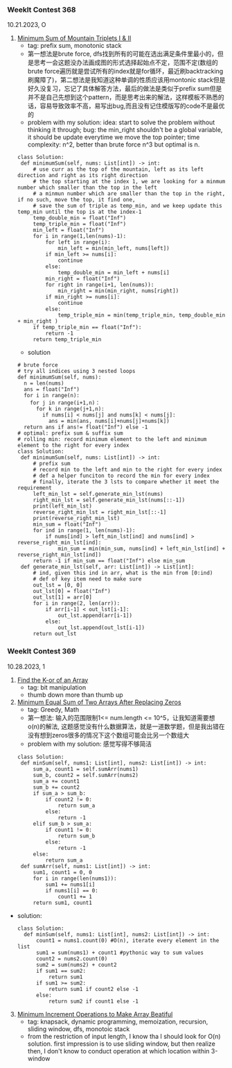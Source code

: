 
### Weeklt Contest 368
10.21.2023, O
1. [Minimum Sum of Mountain Triplets I & II](https://leetcode.com/problems/minimum-sum-of-mountain-triplets-i/description/)
   - tag: prefix sum, monotonic stack
   - 第一想法是brute force, dfs找到所有的可能在选出满足条件里最小的，但是思考一会这题没办法画成图的形式选择起始点不定，范围不定(数组的brute force遍历就是尝试所有的index就是for循环，最近刷backtracking刷魔障了)，第二想法是我知道这种单调的性质应该用montonic stack但是好久没复习，忘记了具体解答方法，最后的做法是类似于prefix sum但是并不是自己先想到这个pattern，而是思考出来的解法，这样模板不熟悉的话，容易导致效率不高，易写出bug,而且没有记住模版写的code不是最优的
   - problem with my solution: idea: start to solve the problem without thinking it through; bug: the min_right shouldn't be a global variable, it should be update everytime we move the top pointer; time complexity: n^2, better than brute force n^3 but optimal is n.
   ~~~
   class Solution:
    def minimumSum(self, nums: List[int]) -> int:
        # use curr as the top of the mountain, left as its left direction and right as its right direction
        # the top starting at the index 1, we are looking for a minmum number which smaller than the top in the left
        # a minmun number which are smaller than the top in the right, if no such, move the top, it find one,
        # save the sum of triple as temp_min, and we keep update this temp_min until the top is at the index-1
        temp_double_min = float("Inf")
        temp_triple_min = float("Inf")
        min_left = float("Inf")
        for i in range(1,len(nums)-1):
            for left in range(i):
                min_left = min(min_left, nums[left])
            if min_left >= nums[i]:
                continue
            else:
                temp_double_min = min_left + nums[i]
            min_right = float("Inf")
            for right in range(i+1, len(nums)):
                min_right = min(min_right, nums[right])
            if min_right >= nums[i]:
                continue
            else:
                temp_triple_min = min(temp_triple_min, temp_double_min + min_right )
        if temp_triple_min == float("Inf"): 
            return -1
        return temp_triple_min           
   ~~~
   - solution
   ~~~
   # brute force
   # try all indices using 3 nested loops
   def minimumSum(self, nums):
     n = len(nums)
     ans = float("Inf")
     for i in range(n):
       for j in range(i+1,n)：
         for k in range(j+1,n):
           if nums[i] < nums[j] and nums[k] < nums[j]:
             ans = min(ans, nums[i]+nums[j]+nums[k])
     return ans if ans!= float("Inf") else -1
   # optimal: prefix sum & suffix sum
   # rolling min: record minimum element to the left and minimum element to the right for every index
   class Solution:
    def minimumSum(self, nums: List[int]) -> int:
        # prefix sum
        # record min to the left and min to the right for every index
        # def a helper funciton to record the min for every index
        # finally, iterate the 3 lsts to compare whether it meet the requirement
        left_min_lst = self.generate_min_lst(nums)
        right_min_lst = self.generate_min_lst(nums[::-1])
        print(left_min_lst)
        reverse_right_min_lst = right_min_lst[::-1]
        print(reverse_right_min_lst)
        min_sum = float("Inf")
        for ind in range(1, len(nums)-1):
            if nums[ind] > left_min_lst[ind] and nums[ind] > reverse_right_min_lst[ind]:
                min_sum = min(min_sum, nums[ind] + left_min_lst[ind] + reverse_right_min_lst[ind])
        return -1 if min_sum == float("Inf") else min_sum
    def generate_min_lst(self, arr: List[int]) -> List[int]:
        # ind, given this ind in arr, what is the min from [0:ind)
        # def of key item need to make sure
        out_lst = [0, 0]
        out_lst[0] = float("Inf")
        out_lst[1] = arr[0]
        for i in range(2, len(arr)):
            if arr[i-1] < out_lst[i-1]:
                out_lst.append(arr[i-1])
            else:
                out_lst.append(out_lst[i-1])
        return out_lst
   ~~~


### Weeklt Contest 369
10.28.2023, 1
1. [Find the K-or of an Array](https://leetcode.com/contest/weekly-contest-369/problems/find-the-k-or-of-an-array/)
   - tag: bit manipulation
   - thumb down more than thumb up
2. [Minimum Equal Sum of Two Arrays After Replacing Zeros](https://leetcode.com/contest/weekly-contest-369/problems/minimum-equal-sum-of-two-arrays-after-replacing-zeros/)
   - tag: Greedy, Math
   - 第一想法: 输入的范围限制1<= num.length <= 10^5，让我知道需要想o(n)的解法, 这题感觉没有什么数据算法，就是一道数学题，但是我出错在没有想到zeros很多的情况下这个数组可能会比另一个数组大
   - problem with my solution: 感觉写得不够简洁
   ~~~
   class Solution:
    def minSum(self, nums1: List[int], nums2: List[int]) -> int:
        sum_a, count1 = self.sumArr(nums1)
        sum_b, count2 = self.sumArr(nums2)
        sum_a += count1
        sum_b += count2
        if sum_a > sum_b:
            if count2 != 0:
                return sum_a
            else:
                return -1 
        elif sum_b > sum_a:
            if count1 != 0:
                return sum_b
            else:
                return -1 
        else:
            return sum_a
    def sumArr(self, nums1: List[int]) -> int:
        sum1, count1 = 0, 0
        for i in range(len(nums1)):
            sum1 += nums1[i]
            if nums1[i] == 0:
                count1 += 1
        return sum1, count1
   ~~~
- solution:
  ~~~
  class Solution:
    def minSum(self, nums1: List[int], nums2: List[int]) -> int:
        count1 = nums1.count(0) #O(n), iterate every element in the list
        sum1 = sum(nums1) + count1 #pythonic way to sum values
        count2 = nums2.count(0)
        sum2 = sum(nums2) + count2
        if sum1 == sum2:
            return sum1
        if sum1 >= sum2:
            return sum1 if count2 else -1 
        else:
            return sum2 if count1 else -1
  ~~~

3. [Minimum Increment Operations to Make Array Beatiful](https://leetcode.com/contest/weekly-contest-369/problems/minimum-increment-operations-to-make-array-beautiful/)
   - tag: knapsack, dynamic programming, memoization, recursion, sliding window, dfs, monotoic stack
   - from the restriction of input length, I know tha I should look for O(n) solution. first impression is to use sliding window, but then realize then, I don't know to conduct operation at which location within 3-window
   
